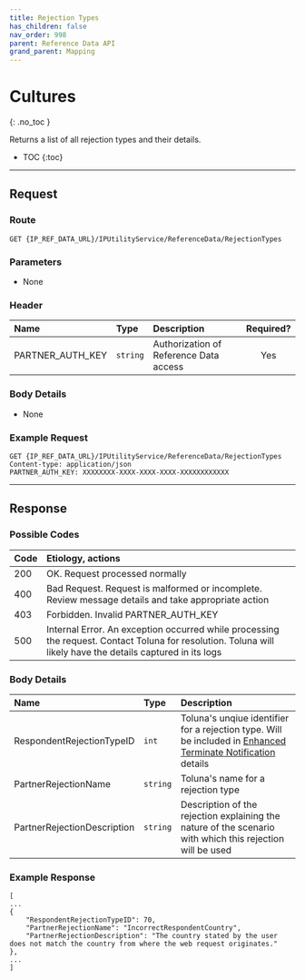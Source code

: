 ```yaml
---
title: Rejection Types
has_children: false
nav_order: 998
parent: Reference Data API
grand_parent: Mapping
---
```


# Cultures
{: .no_toc }

Returns a list of all rejection types and their details.

* TOC
{:toc}

---

## Request

### Route
```
GET {IP_REF_DATA_URL}/IPUtilityService/ReferenceData/RejectionTypes 
```

### Parameters

 - None

### Header

| Name | Type | Description | Required? |
| :--- | :--- | :--- | :---: |
| PARTNER_AUTH_KEY | ```string``` | Authorization of Reference Data access | Yes |

### Body Details

 - None

### Example Request
```plaintext
GET {IP_REF_DATA_URL}/IPUtilityService/ReferenceData/RejectionTypes 
Content-type: application/json
PARTNER_AUTH_KEY: XXXXXXXX-XXXX-XXXX-XXXX-XXXXXXXXXXXX
```


---

## Response

### Possible Codes

| Code | Etiology, actions |
| :--- | :--- |
| 200 | OK. Request processed normally |
| 400 | Bad Request. Request is malformed or incomplete. Review message details and take appropriate action |
| 403 | Forbidden. Invalid PARTNER_AUTH_KEY |
| 500 | Internal Error. An exception occurred while processing the request. Contact Toluna for resolution. Toluna will likely have the details captured in its logs |

### Body Details

| Name | Type | Description |
| :--- | :--- | :--- |
| RespondentRejectionTypeID | ```int``` | Toluna's unqiue identifier for a rejection type. Will be included in [Enhanced Terminate Notification](/general/changelog.html#613) details |
| PartnerRejectionName | ```string``` | Toluna's name for a rejection type |
| PartnerRejectionDescription | ```string``` | Description of the rejection explaining the nature of the scenario with which this rejection will be used |

### Example Response
```plaintext
[
...
{
    "RespondentRejectionTypeID": 70,
    "PartnerRejectionName": "IncorrectRespondentCountry",
    "PartnerRejectionDescription": "The country stated by the user does not match the country from where the web request originates."
},
...
]
```